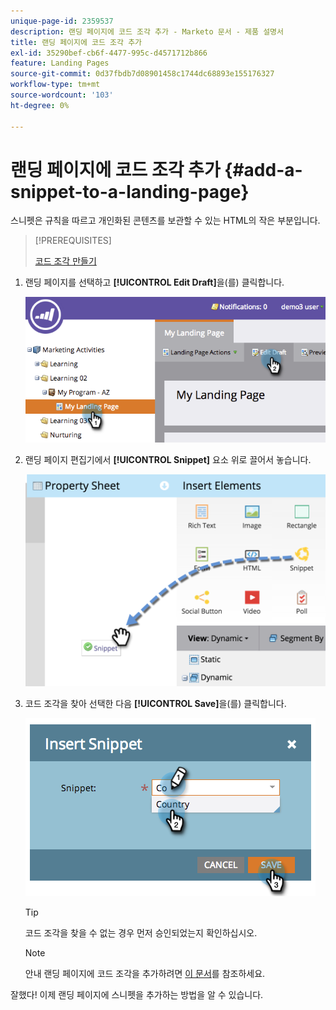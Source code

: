 ```yaml
---
unique-page-id: 2359537
description: 랜딩 페이지에 코드 조각 추가 - Marketo 문서 - 제품 설명서
title: 랜딩 페이지에 코드 조각 추가
exl-id: 35290bef-cb6f-4477-995c-d4571712b866
feature: Landing Pages
source-git-commit: 0d37fbdb7d08901458c1744dc68893e155176327
workflow-type: tm+mt
source-wordcount: '103'
ht-degree: 0%

---
```


# 랜딩 페이지에 코드 조각 추가 {#add-a-snippet-to-a-landing-page}

스니펫은 규칙을 따르고 개인화된 콘텐츠를 보관할 수 있는 HTML의 작은 부분입니다.

>[!PREREQUISITES]
>
>[코드 조각 만들기](/help/marketo/product-docs/personalization/segmentation-and-snippets/snippets/create-a-snippet.md)

1. 랜딩 페이지를 선택하고 **[!UICONTROL Edit Draft]**&#x200B;을(를) 클릭합니다.

   ![](assets/image2014-9-16-15-3a4-3a28.png)

1. 랜딩 페이지 편집기에서 **[!UICONTROL Snippet]** 요소 위로 끌어서 놓습니다.

   ![](assets/image2015-5-21-12-3a46-3a34.png)

1. 코드 조각을 찾아 선택한 다음 **[!UICONTROL Save]**&#x200B;을(를) 클릭합니다.

   ![](assets/image2014-9-16-15-3a4-3a14.png)

   >[!TIP]
   >
   >코드 조각을 찾을 수 없는 경우 먼저 승인되었는지 확인하십시오.

   >[!NOTE]
   >
   >안내 랜딩 페이지에 코드 조각을 추가하려면 [이 문서](/help/marketo/product-docs/demand-generation/landing-pages/landing-page-templates/create-a-guided-landing-page-template.md)를 참조하세요.

잘했다! 이제 랜딩 페이지에 스니펫을 추가하는 방법을 알 수 있습니다.
